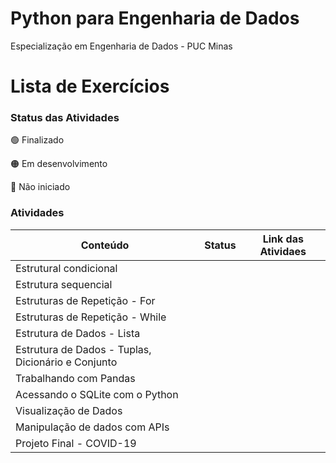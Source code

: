 # Python para Engenharia de Dados

Especialização em Engenharia de Dados - PUC Minas

# Lista de Exercícios

### Status das Atividades

:green_circle: Finalizado

:orange_circle: Em desenvolvimento

:red_circle: Não iniciado

### Atividades

| Conteúdo | Status | Link das Atividaes|
|---|---|---|
|Estrutural condicional|||
|Estrutura sequencial|||
|Estruturas de Repetição - For|||
|Estruturas de Repetição - While|||
|Estrutura de Dados - Lista|||
|Estrutura de Dados - Tuplas, Dicionário e Conjunto|||
|Trabalhando com Pandas|||
|Acessando o SQLite com o Python|||
|Visualização de Dados|||
|Manipulação de dados com APIs|||
|Projeto Final - COVID-19|||
